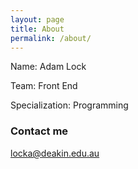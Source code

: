 ```yaml
---
layout: page
title: About
permalink: /about/
---
```


Name: Adam Lock

Team: Front End

Specialization: Programming

### Contact me

[locka@deakin.edu.au](mailto:locka@deakin.edu.au)
